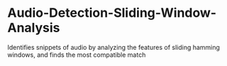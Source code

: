 # Audio-Detection-Sliding-Window-Analysis
Identifies snippets of audio by analyzing the features of sliding hamming windows, and finds the most compatible match
